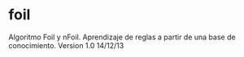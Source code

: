 foil
====

Algoritmo Foil y nFoil. Aprendizaje de reglas a partir de una base de conocimiento.
Version 1.0 14/12/13
